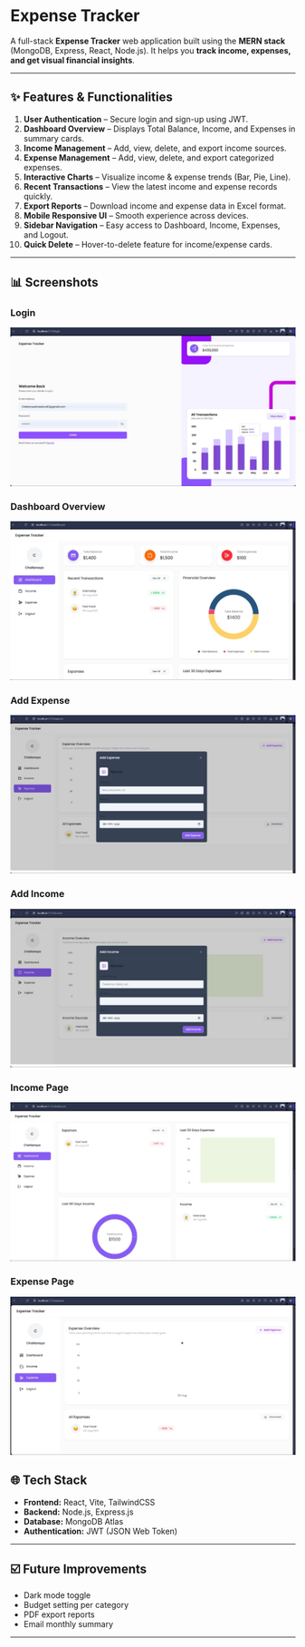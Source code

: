 # Expense Tracker

A full-stack **Expense Tracker** web application built using the **MERN stack** (MongoDB, Express, React, Node.js). It helps you **track income, expenses, and get visual financial insights**.

---

## ✨ Features & Functionalities

1. **User Authentication** – Secure login and sign-up using JWT.
2. **Dashboard Overview** – Displays Total Balance, Income, and Expenses in summary cards.
3. **Income Management** – Add, view, delete, and export income sources.
4. **Expense Management** – Add, view, delete, and export categorized expenses.
5. **Interactive Charts** – Visualize income & expense trends (Bar, Pie, Line).
6. **Recent Transactions** – View the latest income and expense records quickly.
7. **Export Reports** – Download income and expense data in Excel format.
8. **Mobile Responsive UI** – Smooth experience across devices.
9. **Sidebar Navigation** – Easy access to Dashboard, Income, Expenses, and Logout.
10. **Quick Delete** – Hover-to-delete feature for income/expense cards.

---

## 📊 Screenshots

### Login
![Login](./screens/Login.jpg)

### Dashboard Overview
![Dashboard](./screens/DashBoard.jpg)

### Add Expense
![Add Expense](./screens/Add_Expense.jpg)

### Add Income
![Add Income](./screens/Add_Income.jpg)

### Income Page
![Income](./screens/Income.jpg)

### Expense Page
![Expense](./screens/Expense.jpg)

## 🌐 Tech Stack

* **Frontend:** React, Vite, TailwindCSS
* **Backend:** Node.js, Express.js
* **Database:** MongoDB Atlas
* **Authentication:** JWT (JSON Web Token)

---

## ☑️ Future Improvements

* Dark mode toggle
* Budget setting per category
* PDF export reports
* Email monthly summary

---


